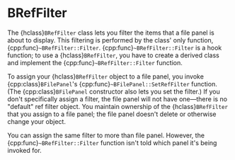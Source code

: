 # BRefFilter

The {hclass}`BRefFilter` class lets you filter the items that a file panel
is about to display. This filtering is performed by the class' only
function, {cpp:func}`~BRefFilter::Filter`. {cpp:func}`~BRefFilter::Filter`
is a hook function; to use a {hclass}`BRefFilter`, you have to create a
derived class and implement the {cpp:func}`~BRefFilter::Filter` function.

To assign your {hclass}`BRefFilter` object to a file panel, you invoke
{cpp:class}`BFilePanel`'s {cpp:func}`~BFilePanel::SetRefFilter` function.
(The {cpp:class}`BFilePanel` constructor also lets you set the filter.) If
you don't specifically assign a filter, the file panel will not have
one—there is no "default" ref filter object. You maintain ownership of the
{hclass}`BRefFilter` that you assign to a file panel; the file panel
doesn't delete or otherwise change your object.

You can assign the same filter to more than file panel. However, the
{cpp:func}`~BRefFilter::Filter` function isn't told which panel it's being
invoked for.
